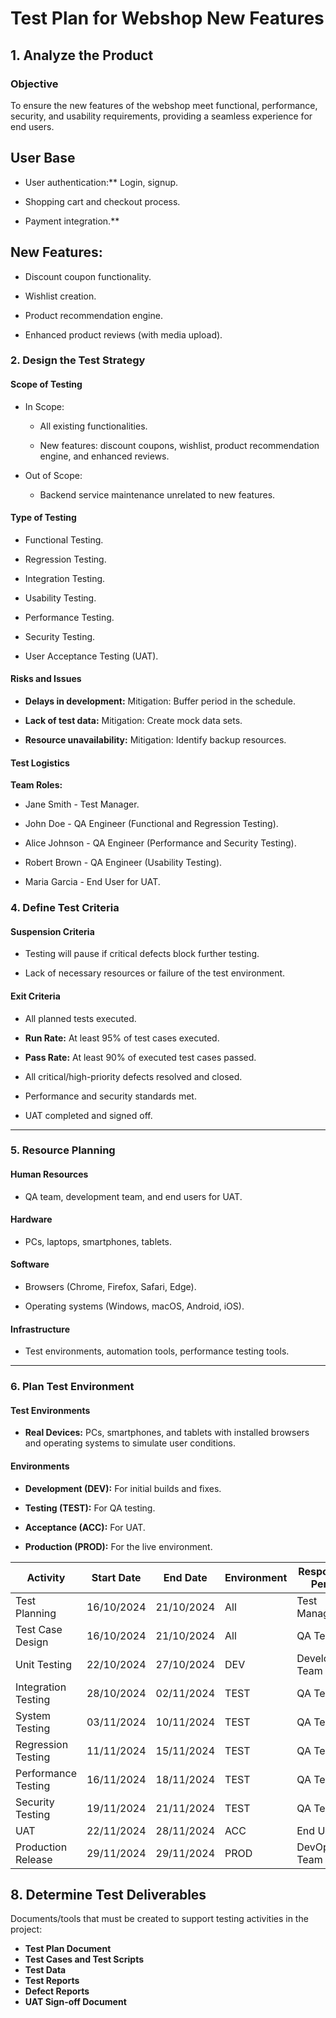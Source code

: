 
# Test Plan for Webshop New Features  
  
## 1. Analyze the Product  
  
 ### Objective  
  
  To ensure the new features of the webshop meet functional, performance, security, and usability requirements, providing a seamless experience for end users.  
  
 ## User Base  
  
-   User authentication:** Login, signup.
    
-   Shopping cart and checkout process.
    
-   Payment integration.** 
  

## New Features:

-   Discount coupon functionality.
    
-   Wishlist creation.
    
-   Product recommendation engine.
    
-   Enhanced product reviews (with media upload).
    


### 2. Design the Test Strategy

#### Scope of Testing

-   In Scope:
    
    -   All existing functionalities.
        
    -   New features: discount coupons, wishlist, product recommendation engine, and enhanced reviews.
        
-   Out of Scope:
    
    -   Backend service maintenance unrelated to new features.
        

#### Type of Testing

-   Functional Testing.
    
-   Regression Testing.
    
-   Integration Testing.
    
-   Usability Testing.
    
-   Performance Testing.
    
-   Security Testing.
    
-   User Acceptance Testing (UAT).
    

#### Risks and Issues

-   **Delays in development:** Mitigation: Buffer period in the schedule.
    
-   **Lack of test data:** Mitigation: Create mock data sets.
    
-   **Resource unavailability:** Mitigation: Identify backup resources.
    

#### Test Logistics

**Team Roles:**

-   Jane Smith - Test Manager.
    
-   John Doe - QA Engineer (Functional and Regression Testing).
    
-   Alice Johnson - QA Engineer (Performance and Security Testing).
    
-   Robert Brown - QA Engineer (Usability Testing).
    
-   Maria Garcia - End User for UAT.
### 4. Define Test Criteria

#### Suspension Criteria

-   Testing will pause if critical defects block further testing.
    
-   Lack of necessary resources or failure of the test environment.
    

#### Exit Criteria

-   All planned tests executed.
    
-   **Run Rate:** At least 95% of test cases executed.
    
-   **Pass Rate:** At least 90% of executed test cases passed.
    
-   All critical/high-priority defects resolved and closed.
    
-   Performance and security standards met.
    
-   UAT completed and signed off.
    

----------

### 5. Resource Planning

#### Human Resources

-   QA team, development team, and end users for UAT.
    

#### Hardware

-   PCs, laptops, smartphones, tablets.
    

#### Software

-   Browsers (Chrome, Firefox, Safari, Edge).
    
-   Operating systems (Windows, macOS, Android, iOS).
    

#### Infrastructure

-   Test environments, automation tools, performance testing tools.
    

----------

### 6. Plan Test Environment

#### Test Environments

-   **Real Devices:** PCs, smartphones, and tablets with installed browsers and operating systems to simulate user conditions.
    

#### Environments

-   **Development (DEV):** For initial builds and fixes.
    
-   **Testing (TEST):** For QA testing.
    
-   **Acceptance (ACC):** For UAT.
    
-   **Production (PROD):** For the live environment.
    


| Activity            | Start Date  | End Date    | Environment | Responsible Person | Estimated Effort |
|---------------------|-------------|-------------|-------------|---------------------|-------------------|
| Test Planning       | 16/10/2024  | 21/10/2024  | All         | Test Manager        | 15 hours          |
| Test Case Design    | 16/10/2024  | 21/10/2024  | All         | QA Team             | 30 hours          |
| Unit Testing        | 22/10/2024  | 27/10/2024  | DEV         | Development Team    | 40 hours          |
| Integration Testing | 28/10/2024  | 02/11/2024  | TEST        | QA Team             | 25 hours          |
| System Testing      | 03/11/2024  | 10/11/2024  | TEST        | QA Team             | 50 hours          |
| Regression Testing  | 11/11/2024  | 15/11/2024  | TEST        | QA Team             | 30 hours          |
| Performance Testing | 16/11/2024  | 18/11/2024  | TEST        | QA Team             | 20 hours          |
| Security Testing    | 19/11/2024  | 21/11/2024  | TEST        | QA Team             | 20 hours          |
| UAT                 | 22/11/2024  | 28/11/2024  | ACC         | End Users           | 40 hours          |
| Production Release  | 29/11/2024  | 29/11/2024  | PROD        | DevOps Team         | 10 hours          |
## **8. Determine Test Deliverables**

Documents/tools that must be created to support testing activities in the project:

-   **Test Plan Document**
-   **Test Cases and Test Scripts**
-   **Test Data**
-   **Test Reports**
-   **Defect Reports**
-   **UAT Sign-off Document**